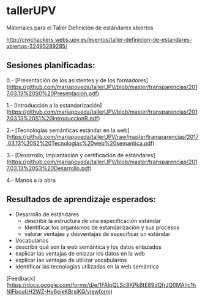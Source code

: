 # tallerUPV
Materiales para el Taller Definición de estándares abiertos

http://civichackers.webs.upv.es/eventos/taller-definicion-de-estandares-abiertos-32495289285/

## Sesiones planificadas:

0.- [Presentación de los asistentes y de los formadores] (https://github.com/mariapoveda/tallerUPV/blob/master/transparencias/2017.03.13%20S0%20Presentacion.pdf)

1.- [Introducción a la estandarización] (https://github.com/mariapoveda/tallerUPV/blob/master/transparencias/2017.03.13%20S1%20IntroduccionR.pdf)

2.- [Tecnologías semánticas estándar en la web] (https://github.com/mariapoveda/tallerUPV/raw/master/transparencias/2017.03.13%20S2%20Tecnologias%20web%20semantica.pdf)

3.- [Desarrollo, implantación y certificación de estándares] (https://github.com/mariapoveda/tallerUPV/blob/master/transparencias/2017.03.13%20S3%20Desarrollo.pdf)

4.- Manos a la obra 


## Resultados de aprendizaje esperados:

- Desarrollo de estándares
  - describir la estructura de una especificación estándar
  - Identificar los organismos de estandarización y sus procesos 
  - valorar ventajas y desventajas de especificar un estándar
-	Vocabularios
  - describir qué son la web semántica y los datos enlazados
  - explicar las ventajas de enlazar los datos en la web
  - explicar las ventajas de utilizar vocabularios
  - identificar las tecnologías utilizadas en la web semántica

[Feedback] (https://docs.google.com/forms/d/e/1FAIpQLSc8KPkBtE89dQfrJQ0MAhc1hNIFbcuUH2WZ-Hv6eikKBrxjKQ/viewform)
